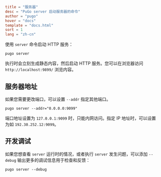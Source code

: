 ```toml
title = "服务器"
desc = "PuGo server 启动服务器的命令"
author = "pugo"
hover = "docs"
template = "docs.html"
sort = 1
lang = "zh-cn"
```

使用 `server` 命令启动 HTTP 服务：

    pugo server

执行时会立刻生成静态内容，然后启动 HTTP 服务。您可以在浏览器访问 `http://localhost:9899/` 浏览内容。

## 服务器地址

如果您需要更改端口，可以设置 `--addr` 指定其他端口。

    pugo server --addr="0.0.0.0:9099" 

端口地址设置为 `127.0.0.1:9099` 时，只能内网访问。指定 IP 地址时，可以设置为如 `192.30.252.12:9099`。

## 开发调试

如果您想查看 `server` 运行时的情况，或者执行 `server` 发生问题，可以添加 `--debug` 输出更多的调试信息用于检查和反馈：

    pugo server --debug